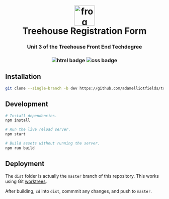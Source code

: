 <h1 align="center">
  <img src="https://github.githubassets.com/images/icons/emoji/unicode/1f438.png" alt="frog emoji" width="64">
  <br />
  Treehouse Registration Form
</h1>

<h3 align="center">Unit 3 of the Treehouse Front End Techdegree</h3>

<h3 align="center">
  <img src="https://img.shields.io/badge/-html-e34f26?logo=html5&logoColor=fff" alt="html badge" />
  <img src="https://img.shields.io/badge/-css-1572b6?logo=css3&logoColor=fff" alt="css badge" />
</h3>

## Installation

```bash
git clone --single-branch -b dev https://github.com/adamelliotfields/treehouse-registration-form.git
```

## Development

```bash
# Install dependencies.
npm install

# Run the live reload server.
npm start

# Build assets without running the server.
npm run build
```

## Deployment

The `dist` folder is actually the `master` branch of this repository. This works using Git
[worktrees](https://git-scm.com/docs/git-worktree).

After building, `cd` into `dist`, commmit any changes, and push to `master`.
